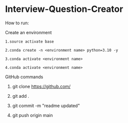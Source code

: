 # Interview-Question-Creator
How to run:

Create an environment

    1.source activate base

    2.conda create -n <environment name> python=3.10 -y

    3.conda activate <environment name>

    4.conda activate <environment name>

GitHub commands
1. git clone https://github.com/

2. git add .

3. git commit -m "readme updated"

4. git push origin main